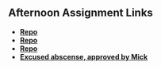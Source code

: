 ## Afternoon Assignment Links

* **[Repo](https://github.com/TylerChristiansen22/gameNight)**
* **[Repo](https://github.com/TylerChristiansen22/vendr)**
* **[Repo](https://github.com/TylerChristiansen22/gregslistMVC)**
* **[Excused abscense, approved by Mick](https://github.com/TylerChristiansen22/<ASSIGNMENT_REPO>)**
